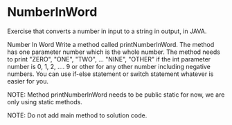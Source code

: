 # NumberInWord
Exercise that converts a number in input to a string in output, in JAVA.

Number In Word
Write a method called printNumberInWord. The method has one parameter number which is the whole number. The method needs to print "ZERO", "ONE", "TWO", ... "NINE", "OTHER" if the int parameter number is 0, 1, 2, .... 9 or other for any other number including negative numbers. You can use if-else statement or switch statement whatever is easier for you.



NOTE: Method printNumberInWord needs to be public static for now, we are only using static methods.

NOTE: Do not add main method to solution code.

